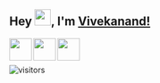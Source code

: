 ## Hey <img src="https://github.com/TheDudeThatCode/TheDudeThatCode/blob/master/Assets/Hi.gif" width="29px">, I'm [Vivekanand!](https://bio.link/kunalk) 
<a href="https://www.facebook.com/vivekanand.kumar1998">
  <img align="left" width="40px" src="https://www.freepnglogos.com/uploads/facebook-logo-icon/facebook-logo-clipart-flat-facebook-logo-png-icon-circle-22.png" />
</a>

<a href="mailto:mailofvivekanand@gmail.com">
  <img align="left" width="40px" src="https://cdn-icons-png.flaticon.com/512/281/281769.png" />
</a>

<a href="https://www.instagram.com/ig_vivekanandkumar/">
  <img align="left" width="40px" src="https://upload.wikimedia.org/wikipedia/commons/thumb/a/a5/Instagram_icon.png/1024px-Instagram_icon.png" />
</a>
<br />
<br />

![visitors](https://visitor-badge.laobi.icu/badge?page_id=VivekanandKumar.Vivekanand-Kumar)
